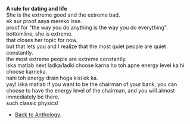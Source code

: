 **A rule for dating and life**  
She is the extreme good and the extreme bad.  
ek aur proof aaya mereko isse.  
proof for "the way you do anything is the way you do everything".  
bottomline, she is extreme.  
that closes her topic for now.  
but that lets you and I realize that the most quiet people are quiet constantly.  
the most extreme people are extreme constantly.  
iska matlab next ladka/ladki choose karna ho toh apne energy level ka hi choose karneka.  
nahi toh energy drain hoga kisi ek ka.  
yay! iska matlab if you want to be the chairman of your bank, you can choose to have the energy level of the chairman, and you will almost immediately be there.  
such classic physics!

- <a href="https://kushalsamant.github.io/anthology.html">Back to Anthology</a>.  